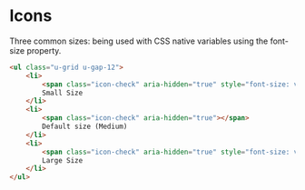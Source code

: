 # Icons

Three common sizes: being used with CSS native variables using the font-size property.


```html
<ul class="u-grid u-gap-12">
    <li>
        <span class="icon-check" aria-hidden="true" style="font-size: var(--icon-size-small);"></span>
        Small Size
    </li>
    <li>
        <span class="icon-check" aria-hidden="true"></span>
        Default size (Medium)
    </li>
    <li>
        <span class="icon-check" aria-hidden="true" style="font-size: var(--icon-size-large);"></span>
        Large Size
    </li>
</ul>
```